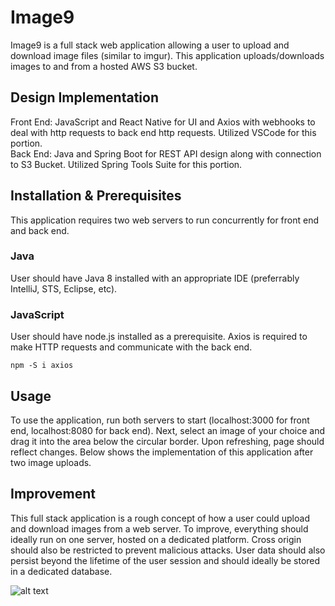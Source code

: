 # Image9
Image9 is a full stack web application allowing a user to upload and download image files (similar to imgur). This application uploads/downloads images to and from a hosted AWS S3 bucket.

## Design Implementation
Front End: JavaScript and React Native for UI and Axios with webhooks to deal with http requests to back end http requests. Utilized VSCode for this portion.\
Back End: Java and Spring Boot for REST API design along with connection to S3 Bucket. Utilized Spring Tools Suite for this portion.

## Installation & Prerequisites 
This application requires two web servers to run concurrently for front end and back end.
### Java
User should have Java 8 installed with an appropriate IDE (preferrably IntelliJ, STS, Eclipse, etc).

### JavaScript
User should have node.js installed as a prerequisite.
Axios is required to make HTTP requests and communicate with the back end.
```
npm -S i axios
```

## Usage
To use the application, run both servers to start (localhost:3000 for front end, localhost:8080 for back end).
Next, select an image of your choice and drag it into the area below the circular border. Upon refreshing, page should reflect changes.
Below shows the implementation of this application after two image uploads.

## Improvement
This full stack application is a rough concept of how a user could upload and download images from a web server. To improve, everything should ideally run on one server, hosted on a dedicated platform. Cross origin should also be restricted to prevent malicious attacks. User data should also persist beyond the lifetime of the user session and should ideally be stored in a dedicated database. 

![alt text](https://i.imgur.com/hNJfUIa.png)
